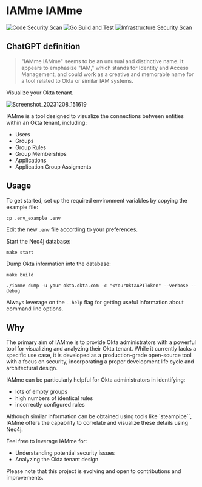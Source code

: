 # IAMme IAMme

[![Code Security Scan](https://github.com/notdodo/IAMme-IAMme/actions/workflows/gosec.yml/badge.svg)](https://github.com/notdodo/IAMme-IAMme/actions/workflows/gosec.yml)
[![Go Build and Test](https://github.com/notdodo/IAMme-IAMme/actions/workflows/gobuild.yml/badge.svg)](https://github.com/notdodo/IAMme-IAMme/actions/workflows/gobuild.yml)
[![Infrastructure Security Scan](https://github.com/notdodo/IAMme-IAMme/actions/workflows/kics.yml/badge.svg)](https://github.com/notdodo/IAMme-IAMme/actions/workflows/kics.yml)

## ChatGPT definition

> "IAMme IAMme" seems to be an unusual and distinctive name. It appears to emphasize "IAM," which stands for Identity and Access Management, and could work as a creative and memorable name for a tool related to Okta or similar IAM systems.

Visualize your Okta tenant.

![Screenshot_20231208_151619](https://github.com/notdodo/IAMme-IAMme/assets/6991986/9e67f882-59c7-45ea-a847-6276b3943ca5)

IAMme is a tool designed to visualize the connections between entities within an Okta tenant, including:

- Users
- Groups
- Group Rules
- Group Memberships
- Applications
- Application Group Assigments

## Usage

To get started, set up the required environment variables by copying the example file:

`cp .env_example .env`

Edit the new `.env` file according to your preferences.

Start the Neo4j database:

`make start`

Dump Okta information into the database:

`make build`

`./iamme dump -u your-okta.okta.com -c "<YourOktaAPIToken" --verbose --debug`

Always leverage on the `--help` flag for getting useful information about command line options.

## Why

The primary aim of IAMme is to provide Okta administrators with a powerful tool for visualizing and analyzing their Okta tenant. While it currently lacks a specific use case, it is developed as a production-grade open-source tool with a focus on security, incorporating a proper development life cycle and architectural design.

IAMme can be particularly helpful for Okta administrators in identifying:

- lots of empty groups
- high numbers of identical rules
- incorrectly configured rules

Although similar information can be obtained using tools like `steampipe``, IAMme offers the capability to correlate and visualize these details using Neo4j.

Feel free to leverage IAMme for:

- Understanding potential security issues
- Analyzing the Okta tenant design

Please note that this project is evolving and open to contributions and improvements.
